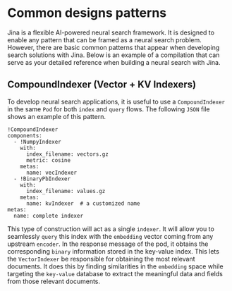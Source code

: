 # Common designs patterns

Jina is a flexible AI-powered neural search framework. It is designed to enable any pattern that can be framed as a neural search problem. However, there are basic common patterns that appear when developing search solutions with Jina. Below is an example of a compilation that can serve as your detailed reference when building a neural search with Jina.

## CompoundIndexer (Vector + KV Indexers)

To develop neural search applications, it is useful to use a `CompoundIndexer` in the same `Pod` for both `index` and `query` flows.
The following `JSON` file shows an example of this pattern.

```
!CompoundIndexer
components:
  - !NumpyIndexer
    with:
      index_filename: vectors.gz
      metric: cosine
    metas:
      name: vecIndexer
  - !BinaryPbIndexer
    with:
      index_filename: values.gz
    metas:
      name: kvIndexer  # a customized name
metas:
  name: complete indexer
```

This type of construction will act as a single `indexer`. It will allow you to seamlessly `query` this index with the `embedding` vector coming from any upstream `encoder`. In the response message of the pod, it obtains the corresponding `binary` information stored in the key-value index. This lets the `VectorIndexer` be responsible for obtaining the most relevant documents. It does this by finding similarities in the `embedding` space while targeting the `key-value` database to extract the meaningful data and fields from those relevant documents.
